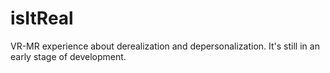 # isItReal
VR-MR experience about derealization and depersonalization.
It's still in an early stage of development.
